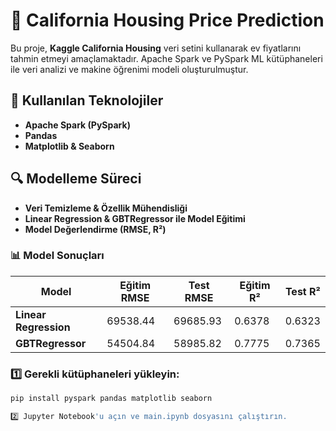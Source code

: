 # 🏡 California Housing Price Prediction  

Bu proje, **Kaggle California Housing** veri setini kullanarak ev fiyatlarını tahmin etmeyi amaçlamaktadır. Apache Spark ve PySpark ML kütüphaneleri ile veri analizi ve makine öğrenimi modeli oluşturulmuştur.  

## 📂 Kullanılan Teknolojiler  
- **Apache Spark (PySpark)**
- **Pandas**
- **Matplotlib & Seaborn**  

## 🔍 Modelleme Süreci  
- **Veri Temizleme & Özellik Mühendisliği**  
- **Linear Regression & GBTRegressor ile Model Eğitimi**  
- **Model Değerlendirme (RMSE, R²)**  

### 📊 Model Sonuçları  
| Model                 | Eğitim RMSE | Test RMSE | Eğitim R² | Test R² |
|-----------------------|-------------|-----------|-----------|---------|
| **Linear Regression** | 69538.44    | 69685.93  | 0.6378    | 0.6323  |
| **GBTRegressor**      | 54504.84    | 58985.82  | 0.7775    | 0.7365  |

### 1️⃣ Gerekli kütüphaneleri yükleyin:  
```bash
pip install pyspark pandas matplotlib seaborn

2️⃣ Jupyter Notebook'u açın ve main.ipynb dosyasını çalıştırın.
